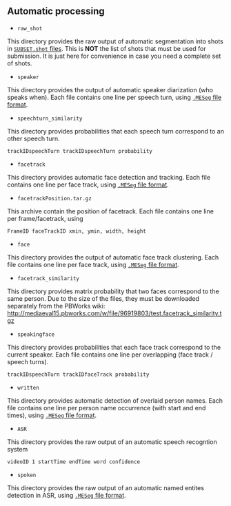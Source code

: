 
## Automatic processing

* `raw_shot`

 This directory provides the raw output of automatic segmentation into shots in [`SUBSET.shot` files](https://github.com/MediaevalPersonDiscoveryTask/evaluation/wiki/File-format#shots-shot).
 This is **NOT** the list of shots that must be used for submission.
 It is just here for convenience in case you need a complete set of shots.

* `speaker`

 This directory provides the output of automatic speaker diarization (who speaks when). 
 Each file contains one line per speech turn, using [`.MESeg` file format](https://github.com/MediaevalPersonDiscoveryTask/metadata/wiki/file-format#temporal-segmentation-meseg). 

* `speechturn_similarity`

 This directory provides probabilities that each speech turn correspond to an other speech turn.

 ```
trackIDspeechTurn trackIDspeechTurn probability
 ```

* `facetrack`

 This directory provides automatic face detection and tracking. Each file contains one line per face track, using [`.MESeg` file format](https://github.com/MediaevalPersonDiscoveryTask/metadata/wiki/file-format#temporal-segmentation-meseg).


* `facetrackPosition.tar.gz`

 This archive contain the position of facetrack. Each file contains one line per frame/facetrack, using 
 
 ```
FrameID faceTrackID xmin, ymin, width, height
 ```

* `face`

 This directory provides the output of automatic face track clustering. Each file contains one line per face track, using [`.MESeg` file format](https://github.com/MediaevalPersonDiscoveryTask/metadata/wiki/file-format#temporal-segmentation-meseg).

* `facetrack_similarity`

 This directory provides matrix probability that two faces correspond to the same person. 
 Due to the size of the files, they must be downloaded separately from the PBWorks wiki: http://mediaeval15.pbworks.com/w/file/96919803/test.facetrack_similarity.tgz

* `speakingface`

 This directory provides probabilities that each face track correspond to the current speaker. Each file contains one line per overlapping (face track / speech turns).

 ```
trackIDspeechTurn trackIDfaceTrack probability
 ```

* `written`

 This directory provides automatic detection of overlaid person names. Each file contains one line per person name occurrence (with start and end times), using [`.MESeg` file format](https://github.com/MediaevalPersonDiscoveryTask/metadata/wiki/file-format#temporal-segmentation-meseg).

* `ASR`

 This directory provides the raw output of an automatic speech recogntion system

 ```
videoID 1 startTime endTime word confidence
 ```

* `spoken`

 This directory provides the raw output of an automatic named entites detection in ASR, using [`.MESeg` file format](https://github.com/MediaevalPersonDiscoveryTask/metadata/wiki/file-format#temporal-segmentation-meseg).

